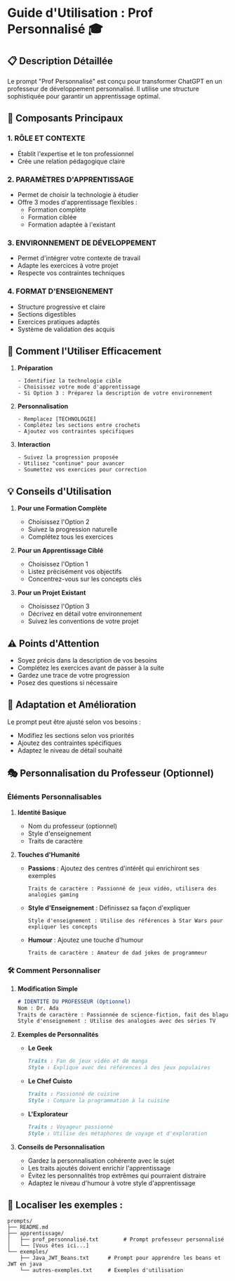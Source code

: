 # Guide d'Utilisation : Prof Personnalisé 🎓

## 📋 Description Détaillée

Le prompt "Prof Personnalisé" est conçu pour transformer ChatGPT en un professeur de développement personnalisé. Il utilise une structure sophistiquée pour garantir un apprentissage optimal.

## 🎯 Composants Principaux

### 1. RÔLE ET CONTEXTE
- Établit l'expertise et le ton professionnel
- Crée une relation pédagogique claire

### 2. PARAMÈTRES D'APPRENTISSAGE
- Permet de choisir la technologie à étudier
- Offre 3 modes d'apprentissage flexibles :
  * Formation complète
  * Formation ciblée
  * Formation adaptée à l'existant

### 3. ENVIRONNEMENT DE DÉVELOPPEMENT
- Permet d'intégrer votre contexte de travail
- Adapte les exercices à votre projet
- Respecte vos contraintes techniques

### 4. FORMAT D'ENSEIGNEMENT
- Structure progressive et claire
- Sections digestibles
- Exercices pratiques adaptés
- Système de validation des acquis

## 🔑 Comment l'Utiliser Efficacement

1. **Préparation**
   ```
   - Identifiez la technologie cible
   - Choisissez votre mode d'apprentissage
   - Si Option 3 : Préparez la description de votre environnement
   ```

2. **Personnalisation**
   ```
   - Remplacez [TECHNOLOGIE]
   - Complétez les sections entre crochets
   - Ajoutez vos contraintes spécifiques
   ```

3. **Interaction**
   ```
   - Suivez la progression proposée
   - Utilisez "continue" pour avancer
   - Soumettez vos exercices pour correction
   ```

## 💡 Conseils d'Utilisation

1. **Pour une Formation Complète**
   - Choisissez l'Option 2
   - Suivez la progression naturelle
   - Complétez tous les exercices

2. **Pour un Apprentissage Ciblé**
   - Choisissez l'Option 1
   - Listez précisément vos objectifs
   - Concentrez-vous sur les concepts clés

3. **Pour un Projet Existant**
   - Choisissez l'Option 3
   - Décrivez en détail votre environnement
   - Suivez les conventions de votre projet

## ⚠️ Points d'Attention

- Soyez précis dans la description de vos besoins
- Complétez les exercices avant de passer à la suite
- Gardez une trace de votre progression
- Posez des questions si nécessaire

## 🔄 Adaptation et Amélioration

Le prompt peut être ajusté selon vos besoins :
- Modifiez les sections selon vos priorités
- Ajoutez des contraintes spécifiques
- Adaptez le niveau de détail souhaité

## 🎭 Personnalisation du Professeur (Optionnel)

### Éléments Personnalisables
1. **Identité Basique**
   - Nom du professeur (optionnel)
   - Style d'enseignement
   - Traits de caractère

2. **Touches d'Humanité**
   - **Passions** : Ajoutez des centres d'intérêt qui enrichiront ses exemples
     ```
     Traits de caractère : Passionné de jeux vidéo, utilisera des analogies gaming
     ```
   - **Style d'Enseignement** : Définissez sa façon d'expliquer
     ```
     Style d'enseignement : Utilise des références à Star Wars pour expliquer les concepts
     ```
   - **Humour** : Ajoutez une touche d'humour
     ```
     Traits de caractère : Amateur de dad jokes de programmeur
     ```

### 🛠 Comment Personnaliser

1. **Modification Simple**
   ```markdown
   # IDENTITÉ DU PROFESSEUR (Optionnel)
   Nom : Dr. Ada
   Traits de caractère : Passionnée de science-fiction, fait des blagues de code
   Style d'enseignement : Utilise des analogies avec des séries TV
   ```

2. **Exemples de Personnalités**
   - **Le Geek**
     ```markdown
     Traits : Fan de jeux vidéo et de manga
     Style : Explique avec des références à des jeux populaires
     ```
   - **Le Chef Cuisto**
     ```markdown
     Traits : Passionné de cuisine
     Style : Compare la programmation à la cuisine
     ```
   - **L'Explorateur**
     ```markdown
     Traits : Voyageur passionné
     Style : Utilise des métaphores de voyage et d'exploration
     ```

3. **Conseils de Personnalisation**
   - Gardez la personnalisation cohérente avec le sujet
   - Les traits ajoutés doivent enrichir l'apprentissage
   - Évitez les personnalités trop extrêmes qui pourraient distraire
   - Adaptez le niveau d'humour à votre style d'apprentissage

## 🔑 Localiser les exemples :
```
prompts/
├── README.md
├── apprentissage/
│   ├── prof_personnalisé.txt        # Prompt professeur personnalisé
│   └── [Vous êtes ici...]
└── exemples/
    ├── Java_JWT_Beans.txt      # Prompt pour apprendre les beans et JWT en java
    └── autres-exemples.txt     # Exemples d'utilisation
```
